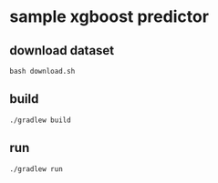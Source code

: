 # sample xgboost predictor

## download dataset

```shell
bash download.sh
```

## build

```shell
./gradlew build
```

## run

```shell
./gradlew run
```
